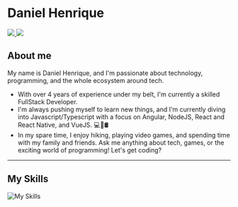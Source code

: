 # Daniel Henrique

<a href="https://www.linkedin.com/in/medanielsantos">
 <img src="https://img.shields.io/badge/Linkedin-blue?style=flat-square&logo=Linkedin" />
</a>

<a href="mailto:me@danielsantos.me">
 <img src="https://img.shields.io/badge/-Email-c14438?style=flat-square&logo=Gmail&logoColor=white" />
</a>

## About me 

My name is Daniel Henrique, and I'm passionate about technology, programming, and the whole ecosystem around tech. 
- With over 4 years of experience under my belt, I'm currently a skilled FullStack Developer.
- I'm always pushing myself to learn new things, and I'm currently diving into Javascript/Typescript with a focus on Angular, NodeJS, React and React Native, and VueJS. 💻📱🛢
- In my spare time, I enjoy hiking, playing video games, and spending time with my family and friends. Ask me anything about tech, games, or the exciting world of programming! Let's get coding?
---
## My Skills

![My Skills](https://skillicons.dev/icons?i=php,laravel,nodejs,go,redis,mysql,postgres,angular,next)

